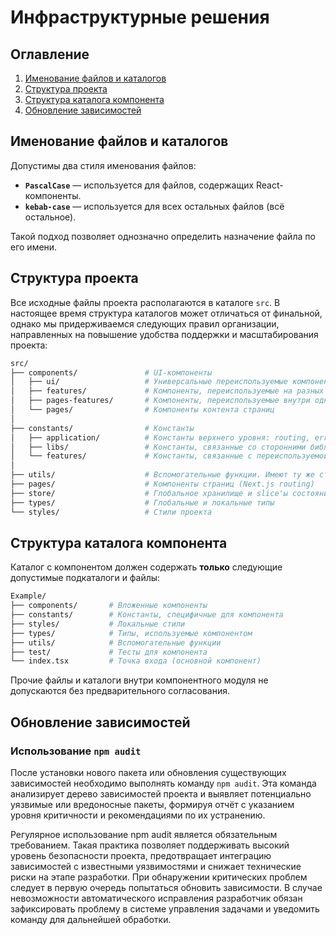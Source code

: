 # Инфраструктурные решения

## Оглавление

1. [Именование файлов и каталогов](#именование-файлов-и-каталогов)
2. [Структура проекта](#структура-проекта)
3. [Структура каталога компонента](#структура-каталога-компонента)
4. [Обновление зависимостей](#обновление-зависимостей)

## Именование файлов и каталогов

Допустимы два стиля именования файлов:

- **`PascalCase`** — используется для файлов, содержащих React-компоненты.
- **`kebab-case`** — используется для всех остальных файлов (всё остальное).

Такой подход позволяет однозначно определить назначение файла по его имени.

## Структура проекта

Все исходные файлы проекта располагаются в каталоге `src`. В настоящее время структура каталогов может отличаться от финальной, однако мы придерживаемся следующих правил организации, направленных на повышение удобства поддержки и масштабирования проекта:

```bash
src/
├── components/               # UI-компоненты
│   ├── ui/                   # Универсальные переиспользуемые компоненты
│   ├── features/             # Компоненты, переиспользуемые на разных страницах с разными доменами
│   ├── pages-features/       # Компоненты, переиспользуемые внутри одной доменной области (например, /about и /about-id)
│   └── pages/                # Компоненты контента страниц
│
├── constants/                # Константы
│   ├── application/          # Константы верхнего уровня: routing, errors и т.д.
│   ├── libs/                 # Константы, связанные со сторонними библиотеками
│   └── features/             # Константы, связанные с переиспользуемой функциональностью
│
├── utils/                    # Вспомогательные функции. Имеют ту же структуру, что и constants
├── pages/                    # Компоненты страниц (Next.js routing)
├── store/                    # Глобальное хранилище и slice'ы состояния
├── types/                    # Глобальные и локальные типы
└── styles/                   # Стили проекта
```

## Структура каталога компонента

Каталог с компонентом должен содержать **только** следующие допустимые подкаталоги и файлы:

```bash
Example/
├── components/       # Вложенные компоненты
├── constants/        # Константы, специфичные для компонента
├── styles/           # Локальные стили
├── types/            # Типы, используемые компонентом
├── utils/            # Вспомогательные функции
├── test/             # Тесты для компонента
└── index.tsx         # Точка входа (основной компонент)
```

Прочие файлы и каталоги внутри компонентного модуля не допускаются без предварительного согласования.

## Обновление зависимостей

### Использование `npm audit`

После установки нового пакета или обновления существующих зависимостей необходимо выполнять команду `npm audit`. Эта команда анализирует дерево зависимостей проекта и выявляет потенциально уязвимые или вредоносные пакеты, формируя отчёт с указанием уровня критичности и рекомендациями по их устранению.

Регулярное использование npm audit является обязательным требованием. Такая практика позволяет поддерживать высокий уровень безопасности проекта, предотвращает интеграцию зависимостей с известными уязвимостями и снижает технические риски на этапе разработки. При обнаружении критических проблем следует в первую очередь попытаться обновить зависимости. В случае невозможности автоматического исправления разработчик обязан зафиксировать проблему в системе управления задачами и уведомить команду для дальнейшей обработки.
